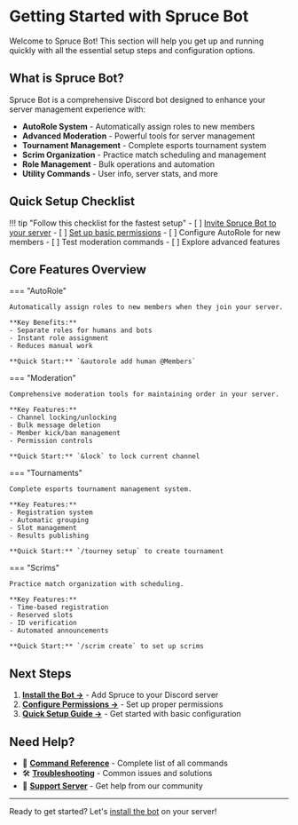# Getting Started with Spruce Bot

Welcome to Spruce Bot! This section will help you get up and running quickly with all the essential setup steps and configuration options.

## What is Spruce Bot?

Spruce Bot is a comprehensive Discord bot designed to enhance your server management experience with:

- **AutoRole System** - Automatically assign roles to new members
- **Advanced Moderation** - Powerful tools for server management
- **Tournament Management** - Complete esports tournament system
- **Scrim Organization** - Practice match scheduling and management
- **Role Management** - Bulk operations and automation
- **Utility Commands** - User info, server stats, and more

## Quick Setup Checklist

!!! tip "Follow this checklist for the fastest setup"
    - [ ] [Invite Spruce Bot to your server](installation.md)
    - [ ] [Set up basic permissions](permissions.md)
    - [ ] Configure AutoRole for new members
    - [ ] Test moderation commands
    - [ ] Explore advanced features

## Core Features Overview

=== "AutoRole"

    Automatically assign roles to new members when they join your server.
    
    **Key Benefits:**
    - Separate roles for humans and bots
    - Instant role assignment
    - Reduces manual work
    
    **Quick Start:** `&autorole add human @Members`

=== "Moderation"

    Comprehensive moderation tools for maintaining order in your server.
    
    **Key Features:**
    - Channel locking/unlocking
    - Bulk message deletion
    - Member kick/ban management
    - Permission controls
    
    **Quick Start:** `&lock` to lock current channel

=== "Tournaments"

    Complete esports tournament management system.
    
    **Key Features:**
    - Registration system
    - Automatic grouping
    - Slot management
    - Results publishing
    
    **Quick Start:** `/tourney setup` to create tournament

=== "Scrims"

    Practice match organization with scheduling.
    
    **Key Features:**
    - Time-based registration
    - Reserved slots
    - ID verification
    - Automated announcements
    
    **Quick Start:** `/scrim create` to set up scrims

## Next Steps

1. **[Install the Bot →](installation.md)** - Add Spruce to your Discord server
2. **[Configure Permissions →](permissions.md)** - Set up proper permissions
3. **[Quick Setup Guide →](quick-setup.md)** - Get started with basic configuration

## Need Help?

- 📖 **[Command Reference](../commands/)** - Complete list of all commands
- 🛠️ **[Troubleshooting](../troubleshooting/)** - Common issues and solutions
- 💬 **[Support Server](https://discord.gg/vMnhpAyFZm)** - Get help from our community

---

Ready to get started? Let's [install the bot](installation.md) on your server!
